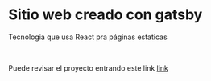 <h1> Sitio web creado con gatsby</h1>

<p>Tecnologia que usa React pra páginas estaticas </p>
<br/>
<p>Puede revisar el proyecto entrando  este link <a href='https://erickarita.github.io/dametumano/'> link </a> </p>
